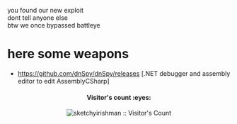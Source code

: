 you found our new exploit\
dont tell anyone else\
btw we once bypassed battleye
# here some weapons
- https://github.com/dnSpy/dnSpy/releases [.NET debugger and assembly editor to edit AssemblyCSharp]
<h4 align="center">Visitor's count :eyes:</h4>
<p align="center"><img src="https://profile-counter.glitch.me/%7Bsketchyirishman%7D/count.svg" alt="sketchyirishman :: Visitor's Count" /></p>
